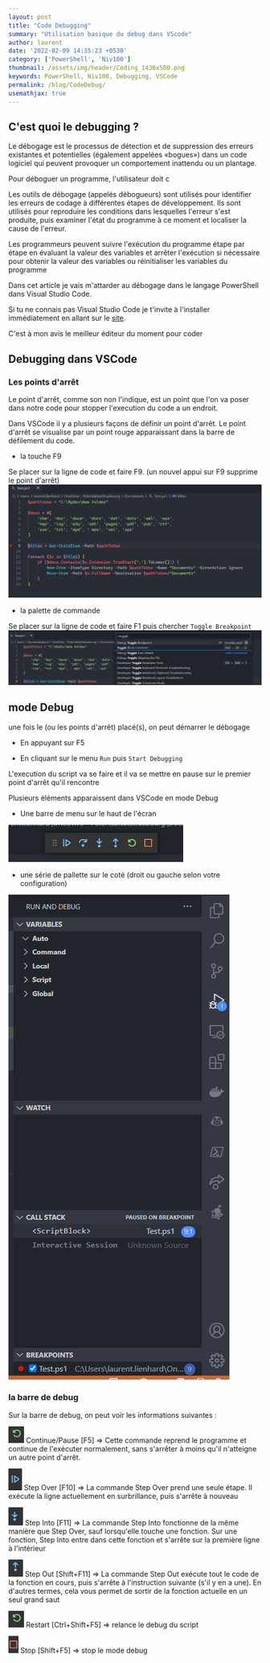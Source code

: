```yaml
---
layout: post
title: "Code Debugging"
summary: "Utilisation basique du debug dans VScode"
author: laurent
date: '2022-02-09 14:35:23 +0530'
category: ['PowerShell', 'Niv100']
thumbnail: /assets/img/header/Coding_1436x500.png
keywords: PowerShell, Niv100, Debugging, VSCode
permalink: /blog/CodeDebug/
usemathjax: true
---
```


## C'est quoi le debugging ?

Le débogage est le processus de détection et de suppression des erreurs existantes et potentielles (également appelées «bogues») dans un code logiciel qui peuvent provoquer un comportement inattendu ou un plantage.

Pour déboguer un programme, l'utilisateur doit c

Les outils de débogage (appelés débogueurs) sont utilisés pour identifier les erreurs de codage à différentes étapes de développement. Ils sont utilisés pour reproduire les conditions dans lesquelles l'erreur s'est produite, puis examiner l'état du programme à ce moment et localiser la cause de l'erreur.

Les programmeurs peuvent suivre l'exécution du programme étape par étape en évaluant la valeur des variables et arrêter l'exécution si nécessaire pour obtenir la valeur des variables ou réinitialiser les variables du programme

Dans cet article je vais m'attarder au débogage dans le langage PowerShell dans Visual Studio Code.

Si tu ne connais pas Visual Studio Code je t'invite à l'installer immédiatement en allant sur le [site](https://code.visualstudio.com/).

C'est à mon avis le meilleur éditeur du moment pour coder

## Debugging dans VSCode

### Les points d'arrêt

Le point d'arrêt, comme son non l'indique, est un point que l'on va poser dans notre code pour stopper l'execution du code a un endroit.

Dans VSCode il y a plusieurs façons de définir un point d'arrêt. Le point d'arrêt se visualise par un point rouge apparaissant dans la barre de défilement du code.

* la touche F9

Se placer sur la ligne de code et faire F9. (un nouvel appui sur F9 supprime le point d'arrêt)
![Point d'Arrêt F9](/assets/img/posts/20220209/pointarretF9.png "Point d'Arrêt F9")

* la palette de commande

Se placer sur la ligne de code et faire F1 puis chercher ```Toggle Breakpoint```
![Point d'Arrêt F9](/assets/img/posts/20220209/pointarretpalette.png "Point d'Arrêt F9")

## mode Debug

une fois le (ou les points d'arrêt) placé(s), on peut démarrer le débogage

* En appuyant sur F5

* En cliquant sur le menu ```Run``` puis ```Start Debugging```

L'execution du script va se faire et il va se mettre en pause sur le premier point d'arrêt qu'il rencontre

Plusieurs éléments apparaissent dans VSCode en mode Debug

* Une barre de menu sur le haut de l'écran

![Debug Bar](/assets/img/posts/20220209/debugbar.png "Debug Bar")

* une série de pallette sur le coté (droit ou gauche selon votre configuration)

![Palette](/assets/img/posts/20220209/palette.png "Palette")

### la barre de debug

Sur la barre de debug, on peut voir les informations suivantes :

![Continue](/assets/img/posts/20220209/BarDebugRestart.png) Continue/Pause [F5] => Cette commande reprend le programme et continue de l'exécuter normalement, sans s'arrêter à moins qu'il n'atteigne un autre point d'arrêt.

![Step Over](/assets/img/posts/20220209/BarDebugStepOver.png) Step Over [F10] => La commande Step Over prend une seule étape. Il exécute la ligne actuellement en surbrillance, puis s'arrête à nouveau

![Step Into](/assets/img/posts/20220209/BarDebugStepInto.png) Step Into [F11] => La commande Step Into fonctionne de la même manière que Step Over, sauf lorsqu'elle touche une fonction. Sur une fonction, Step Into entre dans cette fonction et s'arrête sur la première ligne à l'intérieur

![Step Out](/assets/img/posts/20220209/BarDebugStepOut.png) Step Out [Shift+F11] => La commande Step Out exécute tout le code de la fonction en cours, puis s'arrête à l'instruction suivante (s'il y en a une). En d'autres termes, cela vous permet de sortir de la fonction actuelle en un seul grand saut

![Restart](/assets/img/posts/20220209/BarDebugRestart.png) Restart [Ctrl+Shift+F5] => relance le debug du script

![Stop](/assets/img/posts/20220209/BarDebugStop.png) Stop [Shift+F5] => stop le mode debug